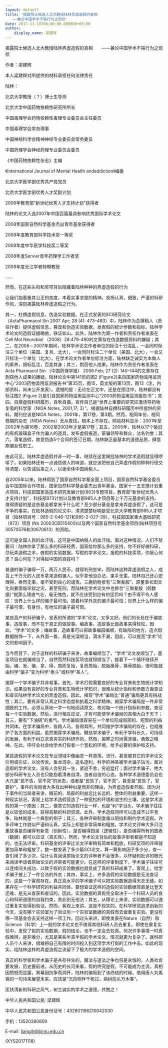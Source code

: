 ```yaml
---
layout: default
title: '揭露院士候选人北大教授陆林弄虚造假的真相
　　——兼论中国学术不端行为之现状'
date: 2017-11-18T00:00:00.000000+08:00
author:
    display_name: 梁建辉
---
```


揭露院士候选人北大教授陆林弄虚造假的真相　　——兼论中国学术不端行为之现状

作者：梁建辉

本人梁建辉对所提供的材料承担任何法律责任

陆林：

北京大学教授（？）博士生导师

北京大学中国药物依赖性研究所所长

中国毒理学会药物依赖性毒理专业委员会主任委员

中国毒理学会常务理事

中国神经科学会精神神经专业委员会常务委员

中国药理学会神经药理专业委员会委员

《中国药物依赖性杂志》主编

《International Journal of Mental Health andaddiction》编委

北京大学医学部优秀共产党党员

北京大学医学部优秀人才奖励计划

2006年教育部“新世纪优秀人才支持计划”获得者

陆林的论文入选2007年中国百篇最具影响优秀国际学术论文

2008年国家自然科学基金杰出青年基金获得者

2008年度教育部科学技术奖一等奖

2008年度中华医学科技奖二等奖

2008年度Servier青年药理学工作者奖

2008年度长江学者特聘教授

……

然而，在这些头衔和奖项背后隐藏着陆林种种的弄虚造假的行为

让我们抱着极其公正的态度，本着实事求是的精神，发扬认真，细致，严谨的科研作风，深刻揭露陆林弄虚造假之行为。

其一，杜撰虚假信息，伪造实验数据。在正式发表的SCI研究论文（ActaPharmacol Sin 2007 Apr; 28 (4): 473–483）中，陆林作为总撰稿人（责任作者）提供虚假信息，篡改和伪造实验数据，发表假的统计参数和指标。陆林学术论文的造假证据确凿，铁证如山。此外，陆林作为第一作者和责任作者发表在Cell Mol Neurobiol （2008）28:479-490的文章存在伪造数据资料的嫌疑；其二，在2006－2007年期间，陆林学术论文作者单位的标注十分混乱，一会同时标注三个单位（美国、复旦、北大），一会同时标注二个单位（美国、北大），一会又只标注一个单位（北大）。在学术论文作者单位标注方面，陆林缺乏诚实为本做人的素养，胡标乱注，百变其身；其三，剽窃他人成果。陆林作为责任作者发表在Acta Pharmacol Sin （中国药理学报） 2006 Feb; 27 (2): 140–144的文章存在剽窃他人成果的嫌疑。陆林论文中第141页的图2 (Figure2)来自国家药物滥用监测中心“2003药物滥用监测报告书”第35页，图15，英文版的第13页，图13（注，内部资料，尚未公开发表）。遗憾的是：无论在正文中，还是在图注中，陆林都没有标注图2 (Figure 2)是引自国家药物滥用监测中心“2003药物滥用监测报告书”；其四，自撰虚假科研履历，自吹自擂，宣传自己是“世界上重要的研究应激诱导药物复吸的科学家（NIDA Notes, 2001,17; 3）”。根据陆林自撰科研履历中所提供的资料，期刊应该是NIDA Notes，2001年，第17卷，第3期。然而，相同年份，相同卷期的杂志（NIDA Notes）无从查找，根本上不存在。网站材料显示：2001年至2002年为第16卷，2002至2003年才是第17卷；其五，2005年，陆林以17个破旧的有机玻璃盒子作为骗人的道具，发布虚假报道，蒙骗领导和群众，沽名钓誉；其六，落笔造假，故意伪造5个合同的签订日期，陆林缺乏最基本的道德品质，肆意欺骗女性职工。

由此可见，陆林弄虚造假并非一时一事，继续在这里揭批陆林的学术造假就显得啰嗦了。如果陆林还有一点诚信做人的味道，就应该把他自己弄虚作假的种种行径交待清楚，以告诫后来之人，以谢全体中国纳税人。

自2005年以来，陆林得到了国家自然科学基金面上项目，国家自然科学基金委员会中加国际合作项目，国家自然科学基金委杰出青年基金，国家十一五支撑计划重点项目，科技部国家高技术研究发展计划(863)专题项目，教育部“新世纪优秀人才支持计划”，科技部973计划以及教育部985人才项目等上千万元基金的支持。值得质疑的是这些基金都拿来干什么呢？至少部分基金是拿来弄虚造假了，这可是不争的事实。在陆林造假的论文中，清清楚楚标明是受北京大学教育部985人才项目（陆林项目号：985-2-046-121和985-2-027-39），科技部国家重大基础研究（973）项目 (No 20003CB515400)以及两个国家自然科学基金项目(陆林项目号30570576和30670613）的资助。

这可是全国人民的血汗钱，这可是中国纳税人的血汗钱。面对这种情况，人们不禁要问：陆林你拿了那么多的科研经费，国家给你那么多的支持，你不好好做科研，尽玩弄造假之术，做假的实验数据，写假的学术论文，报假的科技奖项，你居心何忍？良心何在？对得起中国的百姓吗？

普通的骗子骗得一万，两万人民币，就得判刑坐牢，而陆林这种弄虚造假之人，成百上千万元的人民币拿来造假骗人，似乎拿他没办法，束手无策，陆林自己还心安理得，泰然无事，毫不受到良心的谴责。三鹿奶粉掺有“三聚氰胺”，原董事长田文化尚要面临牢狱之灾，甚至死刑，而陆林在学术论文中也掺合“三聚氰胺（假数据）”就那么理直气壮，毫无愧色，就不应该受到应有的惩罚吗？由不得不令人感叹：世界上什么样的骗子最可怕，披着科学外衣的骗子最可怕；世界上什么样的骗子最可恨，有身份，有地位的骗子最可恨。

某些高产的科研骗子，发表的所谓的“学术”论文，又多又好。他们的长处在于编故事，造故事，而不在于真正的做故事。编故事，造故事比做故事来得轻松，因此，“学术”论文多；编故事，造故事可以把故事编园编顺，有缺陷的地方，造点假数据粉饰一下，从外面一看，真是光溜顺当，滴水不漏，因此，可以提高“学术”论文的影响因子。

当今而目下，对于这样的科研骗子来讲，故事编顺当了，“学术”论文发顺当了，基金项目也就骗顺当了，自然而然科技奖项也就得顺当了，接着下一个循环继续开始。编、发、骗、拿、得，周而复始，复而周始，脱胎换骨，换骨脱胎，很可能就由科学“骗子”变为科学“泰斗”或科学“圣人”。

揭穿一个学术骗子并非易事。首先，学术打假需要良好的专业背景和生物统计学知识。如果没有良好的专业背景和生物统计学知识，很难从统计指标和参数方面查证和查实陆林学术论文的弄虚造假。因此，揭穿“学术”骗局比“普通”骗局更具有挑战性；其二，要有非常认真之科学态度和执着之科学精神。揭穿学术骗局是一件非常细致的工作。必须认真地一字一句地阅读原文，核对每一个统计指标和参数，查证每一个实验数据，然后，进行相互应证，才有可能使学术骗局的真相大白于天下；其三，要有“下油锅”的勇气。学术骗局很容易在一个单位形成局部的、短暂的利益共同体。在学术骗局中，各路人马，各得其所。共同维护学术骗局的存在，也就维护了各方面的利益。虽然揭穿学术骗局，鞭挞学术骗子，有利于学科长久，可持续的发展，有利于树立求真务实的科研作风，然而，揭弊之时尚需坚强，勇敢之精神。在此，呼吁全社会给学术打假者一个宽松的环境，给予必要的保护和支持。

某些造假的学术论文在专业领域中像幽灵一样游荡，流行，甚至被其它的学术论文引用或引证，以讹传讹。鱼龙混杂，追名逐利，科学的神圣被学术骗子玷污。面对造假的学术论文，没有人会穷其一生，紧追不舍，穷追猛打；面对学术骗子，绝大部分科研专业人员也只能抱着清者自清，浊者自浊的心态。各种学术道德委员会也大凡是“民不告，官不究”的状态，或者是“民告了，官不究”，甚至是“民告了，官要护”。事件的当局者大多找出种种似是而非的理由，为弄虚造假者开脱。因为对于事件的当局者来讲，眼前的、局部的利益远比长远的、整体的利益重要。这样一种现实状况，客观上给学术造假营造了一种宽松的环境和滋生的土壤。这是学术造假的第一个原因；其二，像其它的造假行业一样，也是“利”字当头，学术骗子往往是以较低的成本，获得高额的科研资源。此外，学术造假同样可以造成不公平竞争，陆林就是一个典型的例子；其三，各种评审制度难以阻挡和制约学术造假。许多评审工作貌似严谨和认真，实际上却是非常简单和粗放。学术论文评审大多只注重故事是否编得有新意（创新性），是否编得园溜（逻辑性），是否编得所有的图表（数据）都可以应证（真实性）。然而，学术论文背后的故事评审者都是不知道的，也无法评审。科研基金的评审比论文评审稍有简单和粗放，科研奖项的评审就更加简单和粗放了，数一数发表了多少篇SCI论文，算一算影响因子多少分，查一查引用了多少次。估计认真阅读原始论文的评审者不会很多，以怀疑和批评的眼光来阅读申请者原始论文的评审者可能更少。在这样的评审制度下，学术骗子往往可以连续闯关成功，以致于假的实验数据也就变成了真的科研成果了。客观上，给学术骗子披上了一件合法的外衣；其四，事实上，许多造假的实验数据是无法查证的，这是一个客观存在。真正高水平的学术骗子可以把实验数据造得天衣无缝。如果存在一个科学研究的利益共同体，要想查证这样的造假的实验数据简直是比登天还难，是无从查获和查证的。因此，实验数据的真假完全取决于一个科研人员的良心和科研道德的自我约束，舍此别无他法；其五，从理论上来讲，实验数据可以通过重复实验得到验证。然而，客观上来讲，这是不现实的。在科学研究追求创新的今天，没有哪个实验室为了验证另一个实验室数据的真假而去做重复实验。更没有哪一项基金会去支持这样一项工作。回过头来讲，即使发表在Nature（自然）和Science（科学）上一般的学术论文也不值得其他科研人员去重复。即使在重复实验中，发现了假的实验数据，假的结论，也不一定会去较真。何况许多事情一时真假难辨，是非难分，尤其是某些半真半假的学术论文，情况就更为复杂了。就科研人员个人来讲，很难把自己有限的时间投入到这项学术打假的工作中去。如此的现实，给陆林这样的弄虚造假之流留下了极大的学术造假的空间。

真正的科学家和学术骗子是共存共生的，魔法与道法之争也将是永恒的，人类社会要发展，历史要前进。从历史的长河来看，假的终究是假，不可能成为主流。真相因愤怒而显露，黑幕因抗争而洞开，陆林的骗局到了该终结的时候。借用唐人刘禹锡的一句诗来展望未来，应该是“沉舟侧伴千帆过，病树前头万木春”。

匡扶清新的科研之风气，树立诚实的学术之道德。共勉之！

中华人民共和国公民: 梁建辉

中华人民共和国公民身份证号：432801196210042030

手机：13520380859

E-mail: liangjh@bjmu.edu.cn

(XYS20171118)

